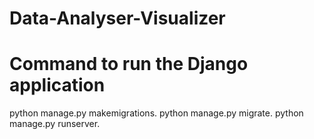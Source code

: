 # Data-Analyser-Visualizer
# Command to run the Django application
python manage.py makemigrations.
python manage.py migrate.
python manage.py runserver.
